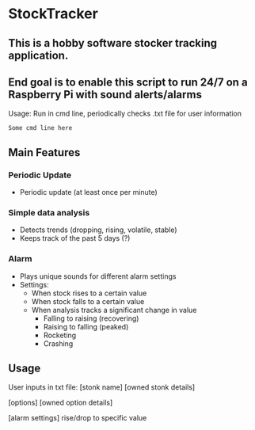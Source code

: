 # StockTracker

## This is a hobby software stocker tracking application.
## End goal is to enable this script to run 24/7 on a Raspberry Pi with sound alerts/alarms

Usage: Run in cmd line, periodically checks .txt file for user information
``` 
Some cmd line here
```

## Main Features

### Periodic Update
- Periodic update (at least once per minute)

### Simple data analysis
- Detects trends (dropping, rising, volatile, stable)
- Keeps track of the past 5 days (?)

### Alarm
- Plays unique sounds for different alarm settings
- Settings:
  - When stock rises to a certain value
  - When stock falls to a certain value
  - When analysis tracks a significant change in value
    - Falling to raising (recovering)
    - Raising to falling (peaked)
    - Rocketing
    - Crashing

## Usage
User inputs in txt file:
[stonk name]
[owned stonk details]


[options]
[owned option details]


[alarm settings]
rise/drop to specific value
